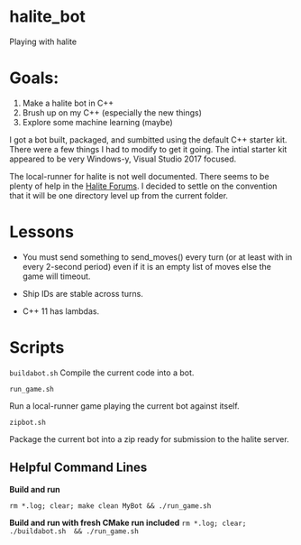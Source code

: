 # halite_bot
Playing with halite

# Goals:

1. Make a halite bot in C++
1. Brush up on my C++ (especially the new things)
1. Explore some machine learning (maybe)

I got a bot built, packaged, and sumbitted using the default C++ starter kit. There were a few things I had to modify to get it going. The intial starter kit appeared to be very Windows-y, Visual Studio 2017 focused. 

The local-runner for halite is not well documented. There seems to be plenty of help in the [Halite Forums](https://forums.halite.io). I decided to settle on the convention that it will be one directory level up from the current folder.

# Lessons

* You must send something to send_moves() every turn (or at least with in every 2-second period) even if it is an empty list of moves else the game will timeout.

* Ship IDs are stable across turns. 

* C++ 11 has lambdas.


# Scripts

`buildabot.sh`
Compile the current code into a bot.

`run_game.sh`

Run a local-runner game playing the current bot against itself.

`zipbot.sh`

Package the current bot into a zip ready for submission to the halite server.

## Helpful Command Lines

**Build and run**

`rm *.log; clear; make clean MyBot && ./run_game.sh`


**Build and run with fresh CMake run included**
`rm *.log; clear; ./buildabot.sh  && ./run_game.sh`



